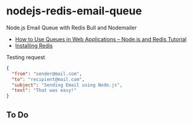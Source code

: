 # nodejs-redis-email-queue
Node.js Email Queue with Redis Bull and Nodemailer

* [How to Use Queues in Web Applications – Node.js and Redis Tutorial](https://www.freecodecamp.org/news/how-to-use-queues-in-web-applications/)
* [Installing Redis](https://redis.io/docs/getting-started/installation/)

Testing request
```json
{
  "from": "sender@mail.com",
  "to": "recipient@mail.com",
  "subject": "Sending Email using Node.js",
  "text": "That was easy!"
}
```

## To Do
